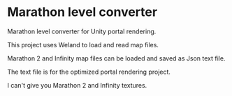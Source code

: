 # Marathon level converter

Marathon level converter for Unity portal rendering.

This project uses Weland to load and read map files.

Marathon 2 and Infinity map files can be loaded and saved as Json text file.

The text file is for the optimized portal rendering project.

I can't give you Marathon 2 and Infinity textures.
